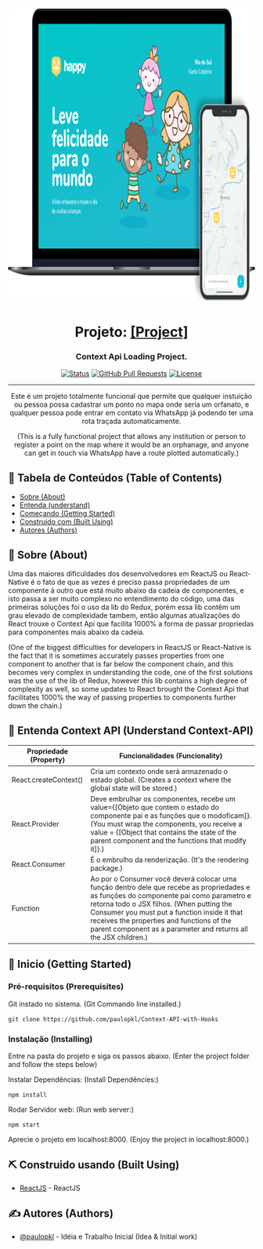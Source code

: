 <p align="center">
  <a href="" rel="noopener">
  <img width="1000" height="600" src="/src/assets/Model github.png" alt="Project logo"></a>
</p>

<h1 align="center">Projeto: 
  <a href="https://happy-app-frontend.netlify.app/" target="_blank">[Project]</a>
</h1>
<h3 align="center">Context Api Loading Project.</h3>


<div align="center">

[![Status](https://img.shields.io/badge/status-active-success.svg)]()
[![GitHub Pull Requests](https://img.shields.io/github/issues-pr/kylelobo/The-Documentation-Compendium.svg)](https://github.com/kylelobo/The-Documentation-Compendium/pulls)
[![License](https://img.shields.io/badge/license-MIT-blue.svg)](/LICENSE)

</div>

---

<p align="center"> 
  Este é um projeto totalmente funcional que permite que qualquer instuição ou pessoa possa cadastrar um 
  ponto no mapa onde seria um orfanato, e qualquer pessoa pode entrar em contato via WhatsApp já podendo
  ter uma rota traçada automaticamente.
  <br />
</p>
<p align="center"> 
  (This is a fully functional project that allows any institution or person to register a
   point on the map where it would be an orphanage, and anyone can get in touch via WhatsApp
   have a route plotted automatically.)
  <br />
</p>

## 📝 Tabela de Conteúdos (Table of Contents)

- [Sobre (About)](#about)
- [Entenda (understand)](#understand)
- [Começando (Getting Started)](#getting_started)
- [Construido com (Built Using)](#built_using)
- [Autores (Authors)](#authors)

## 🧐 Sobre (About) <a name="about"></a>

Uma das maiores dificuldades dos desenvolvedores em ReactJS ou React-Native é o fato de que as vezes é 
preciso passa propriedades de um componente á outro que está muito abaixo da cadeia de componentes,
e isto passa a ser muito complexo no entendimento do código, uma das primeiras soluções foi o uso da lib do
Redux, porém essa lib contêm um grau elevado de complexidade tambem, então algumas atualizações do React
trouxe o Context Api que facilita 1000% a forma de passar propriedas para componentes mais abaixo da cadeia.

(One of the biggest difficulties for developers in ReactJS or React-Native is the fact that it is sometimes
accurately passes properties from one component to another that is far below the component chain,
and this becomes very complex in understanding the code, one of the first solutions was the use of the lib of
Redux, however this lib contains a high degree of complexity as well, so some updates to React
brought the Context Api that facilitates 1000% the way of passing properties to components further down the chain.)

## 🚀 Entenda Context API (Understand Context-API) <a name="understand"></a>

Propriedade (Property)| Funcionalidades (Funcionality)
--------- | ------
React.createContext() | Cria um contexto onde será armazenado o estado global. (Creates a context where the global state will be stored.)
React.Provider | Deve embrulhar os componentes, recebe um value={[Objeto que contem o estado do componente pai e as funções que o modoficam]}. (You must wrap the components, you receive a value = {[Object that contains the state of the parent component and the functions that modify it]}.)
React.Consumer | É o embrulho da renderização. (It's the rendering package.)
Function | Ao por o Consumer você deverá colocar uma função dentro dele que recebe as propriedades e as funções do componente pai como parametro e retorna todo o JSX filhos. (When putting the Consumer you must put a function inside it that receives the properties and functions of the parent component as a parameter and returns all the JSX children.)

## 🏁 Inicio (Getting Started) <a name="getting_started"></a>

### Pré-requisitos (Prerequisites)

Git instado no sistema.
(Git Commando line installed.)

```
git clone https://github.com/paulopkl/Context-API-with-Hooks
```

### Instalação (Installing)

Entre na pasta do projeto e siga os passos abaixo.
(Enter the project folder and follow the steps below)

Instalar Dependências: (Install Dependêncies:)

```
npm install
```

Rodar Servidor web: (Run web server:)

```
npm start
```

Aprecie o projeto em localhost:8000. (Enjoy the project in localhost:8000.)

## ⛏️ Construido usando (Built Using) <a name="built_using"></a>

- [ReactJS](https://reactjs.org/) - ReactJS

## ✍️ Autores (Authors) <a name="authors"></a>

- [@paulopkl](https://github.com/paulopkl) - Idéia e Trabalho Inicial (Idea & Initial work)